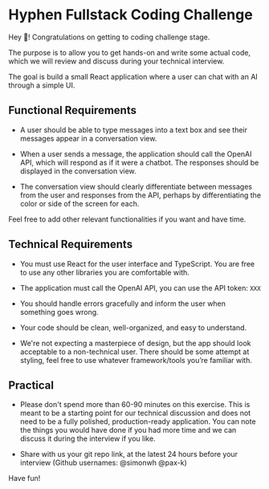 
# Hyphen Fullstack Coding Challenge

Hey 👋! Congratulations on getting to coding challenge stage.

The purpose is to allow you to get hands-on and write some actual code, which we will review and discuss during your technical interview.

The goal is build a small React application where a user can chat with an AI through a simple UI.

## Functional Requirements
* A user should be able to type messages into a text box and see their messages appear in a conversation view.

* When a user sends a message, the application should call the OpenAI API, which will respond as if it were a chatbot. The responses should be displayed in the conversation view.

* The conversation view should clearly differentiate between messages from the user and responses from the API, perhaps by differentiating the color or side of the screen for each.

Feel free to add other relevant functionalities if you want and have time.

## Technical Requirements
* You must use React for the user interface and TypeScript. You are free to use any other libraries you are comfortable with.

* The application must call the OpenAI API, you can use the API token: `XXX`

* You should handle errors gracefully and inform the user when something goes wrong.

* Your code should be clean, well-organized, and easy to understand.

* We're not expecting a masterpiece of design, but the app should look acceptable to a non-technical user. There should be some attempt at styling, feel free to use whatever framework/tools you’re familiar with.

## Practical

* Please don't spend more than 60-90 minutes on this exercise. This is meant to be a starting point for our technical discussion and does not need to be a fully polished, production-ready application. You can note the things you would have done if you had more time and we can discuss it during the interview if you like.

* Share with us your git repo link, at the latest 24 hours before your interview (Github usernames: @simonwh @pax-k)

Have fun!